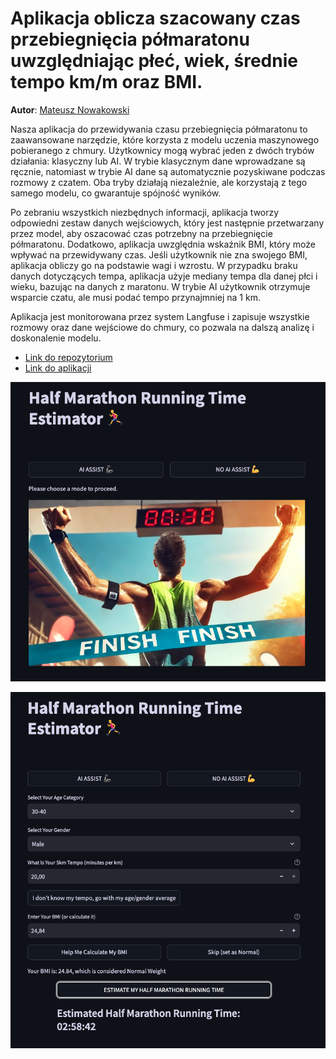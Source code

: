 
# Aplikacja oblicza szacowany czas przebiegnięcia półmaratonu uwzględniając płeć, wiek, średnie tempo km/m oraz BMI.

**Autor**: [Mateusz Nowakowski](/od-zera-do-ai-portfolio/uczestnicy/mateusz_nowakowski)

Nasza aplikacja do przewidywania czasu przebiegnięcia półmaratonu to zaawansowane narzędzie, które korzysta z modelu uczenia maszynowego pobieranego z chmury. Użytkownicy mogą wybrać jeden z dwóch trybów działania: klasyczny lub AI. W trybie klasycznym dane wprowadzane są ręcznie, natomiast w trybie AI dane są automatycznie pozyskiwane podczas rozmowy z czatem. Oba tryby działają niezależnie, ale korzystają z tego samego modelu, co gwarantuje spójność wyników.

Po zebraniu wszystkich niezbędnych informacji, aplikacja tworzy odpowiedni zestaw danych wejściowych, który jest następnie przetwarzany przez model, aby oszacować czas potrzebny na przebiegnięcie półmaratonu. Dodatkowo, aplikacja uwzględnia wskaźnik BMI, który może wpływać na przewidywany czas. Jeśli użytkownik nie zna swojego BMI, aplikacja obliczy go na podstawie wagi i wzrostu. W przypadku braku danych dotyczących tempa, aplikacja użyje mediany tempa dla danej płci i wieku, bazując na danych z maratonu. W trybie AI użytkownik otrzymuje wsparcie czatu, ale musi podać tempo przynajmniej na 1 km.

Aplikacja jest monitorowana przez system Langfuse i zapisuje wszystkie rozmowy oraz dane wejściowe do chmury, co pozwala na dalszą analizę i doskonalenie modelu.

- [Link do repozytorium](https://github.com/MateuszNowakowski2024/running_estimator)
- [Link do aplikacji](https://runest-app-yua3l.ondigitalocean.app/)

![](./halfmarathon_prediction_1.png)

![](./halfmarathon_prediction_2.png)

